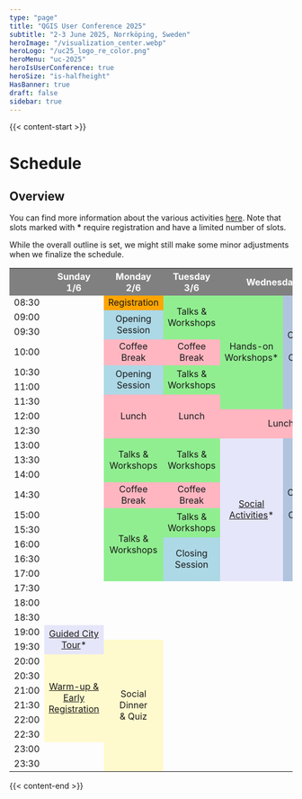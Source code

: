```yaml
---
type: "page"
title: "QGIS User Conference 2025"
subtitle: "2-3 June 2025, Norrköping, Sweden"
heroImage: "/visualization_center.webp"
heroLogo: "/uc25_logo_re_color.png"
heroMenu: "uc-2025"
heroIsUserConference: true
heroSize: "is-halfheight"
HasBanner: true
draft: false
sidebar: true
---
```


{{< content-start >}}

# Schedule

## Overview

You can find more information about the various activities [here](/activities/). Note that slots marked with **\*** require registration and have a limited number of slots.

While the overall outline is set, we might still make some minor adjustments when we finalize the schedule.

<!-- https://divtable.com/generator/ -->
<table>
<tbody>
<tr>
<td style="background-color: gray; color: white;">&nbsp;</td>
<th style="background-color: gray; color: white; text-align: center;">Sunday 1/6</th>
<th style="background-color: gray; color: white; text-align: center;">Monday 2/6</th>
<th style="background-color: gray; color: white; text-align: center;">Tuesday 3/6</th>
<th style="background-color: gray; color: white; text-align: center;" colspan="2">Wednesday 4/6</th>
<th style="background-color: gray; color: white; text-align: center;">Thursday 5/6</th>
<th style="background-color: gray; color: white; text-align: center;">Friday 6/6</th>
</tr>
<tr>
<td>08:30</td>
<td>&nbsp;</td>
<td style="background-color: orange; text-align: center;">Registration</td>
<td style="background-color: lightgreen; text-align: center;" rowspan="3">Talks &amp; Workshops</td>
<td style="background-color: lightgreen; text-align: center;" rowspan="7">Hands-on Workshops*</td>
<td style="background-color: lightsteelblue; text-align: center;" rowspan="7">
Onboarding<br/><br/>
Contributor Meeting
</td>
<td style="background-color: lightsteelblue; text-align: center;" rowspan="7">Contributor Meeting</td>
<td style="background-color: lightsteelblue; text-align: center;" rowspan="7">Contributor Meeting</td>
</tr>
<tr>
<td>09:00</td>
<td>&nbsp;</td>
<td style="background-color: lightblue; text-align: center;" rowspan="2">Opening Session</td>
</tr>
<tr>
<td>09:30</td>
<td>&nbsp;</td>
</tr>
<tr>
<td>10:00</td>
<td>&nbsp;</td>
<td style="background-color: lightpink; text-align: center;">Coffee Break</td>
<td style="background-color: lightpink; text-align: center;">Coffee Break</td>
</tr>
<tr>
<td>10:30</td>
<td>&nbsp;</td>
<td style="background-color: lightblue; text-align: center;" rowspan="2">Opening Session</td>
<td style="background-color: lightgreen; text-align: center;" rowspan="2">Talks &amp; Workshops</td>
</tr>
<tr>
<td>11:00</td>
<td>&nbsp;</td>
</tr>
<tr>
<td>11:30</td>
<td>&nbsp;</td>
<td style="background-color: lightpink; text-align: center;" rowspan="3">Lunch</td>
<td style="background-color: lightpink; text-align: center;" rowspan="3">Lunch</td>
</tr>
<tr>
<td>12:00</td>
<td>&nbsp;</td>
<td style="background-color: lightpink; text-align: center;" colspan="2" rowspan="2">Lunch</td>
<td style="background-color: lightpink;" rowspan="2">Lunch</td>
<td style="background-color: lightpink;" rowspan="2">Lunch</td>
</tr>
<tr>
<td>12:30</td>
<td>&nbsp;</td>
</tr>
<tr>
<td>13:00</td>
<td>&nbsp;</td>
<td style="background-color: lightgreen; text-align: center;" rowspan="3">Talks &amp; Workshops</td>
<td style="background-color: lightgreen; text-align: center;" rowspan="3">Talks &amp; Workshops</td>
<td style="background-color: lavender; text-align: center;" rowspan="9"><a href="/activities/" style="color:inherit">Social Activities</a>*</td>
<td style="background-color: lightsteelblue; text-align: center;" rowspan="9">
Onboarding<br/><br/>
Contributor Meeting
</td>
<td style="background-color: lightsteelblue; text-align: center;" rowspan="9">Contributor Meeting</td>
<td style="background-color: lightsteelblue; text-align: center;" rowspan="9">Contributor Meeting</td>
</tr>
<tr>
<td>13:30</td>
<td>&nbsp;</td>
</tr>
<tr>
<td>14:00</td>
<td>&nbsp;</td>
</tr>
<tr>
<td>14:30</td>
<td>&nbsp;</td>
<td style="background-color: lightpink; text-align: center;">Coffee Break</td>
<td style="background-color: lightpink; text-align: center;">Coffee Break</td>
</tr>
<tr>
<td>15:00</td>
<td>&nbsp;</td>
<td style="background-color: lightgreen; text-align: center;" rowspan="5">Talks &amp; Workshops</td>
<td style="background-color: lightgreen; text-align: center;" rowspan="2">Talks &amp; Workshops</td>
</tr>
<tr>
<td>15:30</td>
<td>&nbsp;</td>
</tr>
<tr>
<td>16:00</td>
<td>&nbsp;</td>
<td style="background-color: lightblue; text-align: center;" rowspan="3">Closing Session</td>
</tr>
<tr>
<td>16:30</td>
<td>&nbsp;</td>
</tr>
<tr>
<td>17:00</td>
<td>&nbsp;</td>
</tr>
<tr>
<td>17:30</td>
<td>&nbsp;</td>
<td>&nbsp;</td>
<td>&nbsp;</td>
<td>&nbsp;</td>
<td>&nbsp;</td>
<td>&nbsp;</td>
<td>&nbsp;</td>
</tr>
<tr>
<td>18:00</td>
<td>&nbsp;</td>
<td>&nbsp;</td>
<td>&nbsp;</td>
<td>&nbsp;</td>
<td>&nbsp;</td>
<td>&nbsp;</td>
<td>&nbsp;</td>
</tr>
<tr>
<td>18:30</td>
<td>&nbsp;</td>
<td>&nbsp;</td>
<td>&nbsp;</td>
<td>&nbsp;</td>
<td>&nbsp;</td>
<td>&nbsp;</td>
<td>&nbsp;</td>
</tr>
<tr>
<td>19:00</td>
<td style="background-color: lavender; text-align: center;" rowspan="2"><a href="/activities/" style="color:inherit">Guided City Tour</a>*</td>
<td>&nbsp;</td>
<td>&nbsp;</td>
<td>&nbsp;</td>
<td>&nbsp;</td>
<td>&nbsp;</td>
<td>&nbsp;</td>
</tr>
<tr>
<td>19:30</td>
<td style="background-color: lemonchiffon; text-align: center;" rowspan="9">Social Dinner<br />&amp; Quiz</td>
<td>&nbsp;</td>
<td>&nbsp;</td>
<td>&nbsp;</td>
<td style="background-color: lemonchiffon; text-align: center;" rowspan="7">Contributor Pub</td>
<td>&nbsp;</td>
</tr>
<tr>
<td>20:00</td>
<td style="background-color: lemonchiffon; text-align: center;" rowspan="6"><a href="/activities/" style="color:inherit">Warm-up &amp; Early Registration</a></td>
<td>&nbsp;</td>
<td>&nbsp;</td>
<td>&nbsp;</td>
<td>&nbsp;</td>
</tr>
<tr>
<td>20:30</td>
<td>&nbsp;</td>
<td>&nbsp;</td>
<td>&nbsp;</td>
<td>&nbsp;</td>
</tr>
<tr>
<td>21:00</td>
<td>&nbsp;</td>
<td>&nbsp;</td>
<td>&nbsp;</td>
<td>&nbsp;</td>
</tr>
<tr>
<td>21:30</td>
<td>&nbsp;</td>
<td>&nbsp;</td>
<td>&nbsp;</td>
<td>&nbsp;</td>
</tr>
<tr>
<td>22:00</td>
<td>&nbsp;</td>
<td>&nbsp;</td>
<td>&nbsp;</td>
<td>&nbsp;</td>
</tr>
<tr>
<td>22:30</td>
<td>&nbsp;</td>
<td>&nbsp;</td>
<td>&nbsp;</td>
<td>&nbsp;</td>
</tr>
<tr>
<td>23:00</td>
<td>&nbsp;</td>
<td>&nbsp;</td>
<td>&nbsp;</td>
<td>&nbsp;</td>
<td>&nbsp;</td>
<td>&nbsp;</td>
</tr>
<tr>
<td>23:30</td>
<td>&nbsp;</td>
<td>&nbsp;</td>
<td>&nbsp;</td>
<td>&nbsp;</td>
<td>&nbsp;</td>
<td>&nbsp;</td>
</tr>
</tbody>
</table>

{{< content-end >}}
